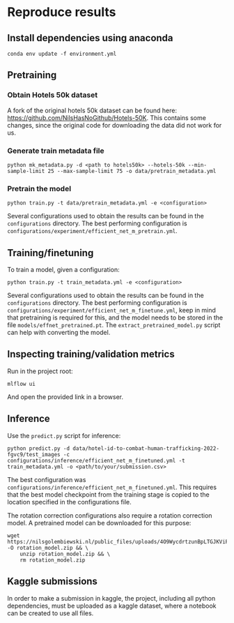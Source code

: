 # Reproduce results

## Install dependencies using anaconda
```
conda env update -f environment.yml
```

## Pretraining

### Obtain Hotels 50k dataset
A fork of the original hotels 50k dataset can be found here: https://github.com/NilsHasNoGithub/Hotels-50K. This contains some changes, since the original code for downloading the data did not work for us.

### Generate train metadata file
```
python mk_metadata.py -d <path to hotels50k> --hotels-50k --min-sample-limit 25 --max-sample-limit 75 -o data/pretrain_metadata.yml
```

### Pretrain the model
```
python train.py -t data/pretrain_metadata.yml -e <configuration>
```
Several configurations used to obtain the results can be found in the `configurations` directory. The best performing configuration is `configurations/experiment/efficient_net_m_pretrain.yml`.

## Training/finetuning
To train a model, given a configuration:
```
python train.py -t train_metadata.yml -e <configuration>
```
Several configurations used to obtain the results can be found in the `configurations` directory. The best performing configuration is `configurations/experiment/efficient_net_m_finetune.yml`, keep in mind that pretraining is required for this, and the model needs to be stored in the file `models/effnet_pretrained.pt`. The `extract_pretrained_model.py` script can help with converting the model. 

## Inspecting training/validation metrics
Run in the project root:
```
mlflow ui
```
And open the provided link in a browser.


## Inference
Use the `predict.py` script for inference:
```
python predict.py -d data/hotel-id-to-combat-human-trafficking-2022-fgvc9/test_images -c configurations/inference/efficient_net_m_finetuned.yml -t train_metadata.yml -o <path/to/your/submission.csv>
```
The best configuration was `configurations/inference/efficient_net_m_finetuned.yml`. This requires that the best model checkpoint from the training stage is copied to the location specified in the configurations file.

The rotation correction configurations also require a rotation correction model. A pretrained model can be downloaded for this purpose:
```
wget https://nilsgolembiewski.nl/public_files/uploads/4O9WycdrtzunBpLTGJKViPh2Nve6I1/rotation_model.zip -O rotation_model.zip && \
    unzip rotation_model.zip && \
    rm rotation_model.zip
```

## Kaggle submissions
In order to make a submission in kaggle, the project, including all python dependencies, must be uploaded as a kaggle dataset, where a notebook can be created to use all files.